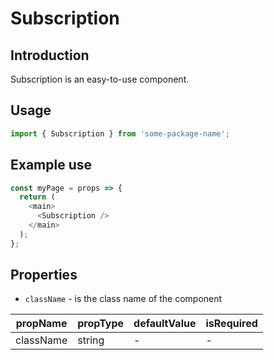 # Subscription

<!-- STORY -->

## Introduction

Subscription is an easy-to-use component.

## Usage

```javascript
import { Subscription } from 'some-package-name';
```

## Example use

```javascript
const myPage = props => {
  return (
    <main>
      <Subscription />
    </main>
  );
};
```

## Properties

- `className` - is the class name of the component

| propName  | propType | defaultValue | isRequired |
| --------- | -------- | ------------ | ---------- |
| className | string   | -            | -          |
